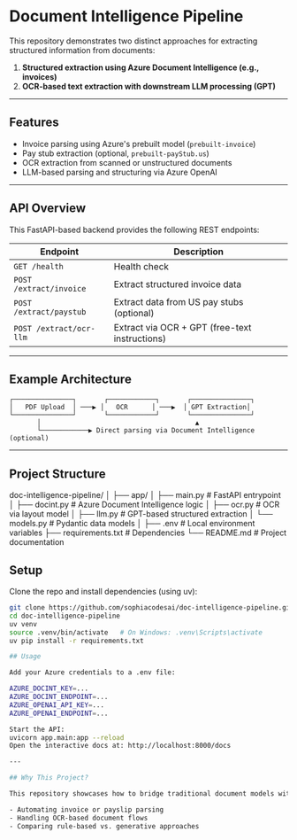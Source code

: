 # Document Intelligence Pipeline

This repository demonstrates two distinct approaches for extracting structured information from documents:

1. **Structured extraction using Azure Document Intelligence (e.g., invoices)**
2. **OCR-based text extraction with downstream LLM processing (GPT)**

---

## Features

- Invoice parsing using Azure's prebuilt model (`prebuilt-invoice`)
- Pay stub extraction (optional, `prebuilt-payStub.us`)
- OCR extraction from scanned or unstructured documents
- LLM-based parsing and structuring via Azure OpenAI

---

## API Overview

This FastAPI-based backend provides the following REST endpoints:

| Endpoint                 | Description                                     |
|--------------------------|-------------------------------------------------|
| `GET /health`            | Health check                                   |
| `POST /extract/invoice`  | Extract structured invoice data                |
| `POST /extract/paystub`  | Extract data from US pay stubs (optional)      |
| `POST /extract/ocr-llm`  | Extract via OCR + GPT (free-text instructions) |

---

## Example Architecture

```text
┌───────────────┐       ┌────────────┐       ┌───────────────┐
│   PDF Upload  │ ───▶ │   OCR      │ ───▶  │ GPT Extraction│
└───────────────┘       └────────────┘       └───────────────┘
       │                                       ▲
       └────────────▶ Direct parsing via Document Intelligence (optional)
```

---

## Project Structure

doc-intelligence-pipeline/
│
├── app/
│   ├── main.py         # FastAPI entrypoint
│   ├── docint.py       # Azure Document Intelligence logic
│   ├── ocr.py          # OCR via layout model
│   ├── llm.py          # GPT-based structured extraction
│   └── models.py       # Pydantic data models
│
├── .env                # Local environment variables
├── requirements.txt    # Dependencies
└── README.md           # Project documentation

## Setup

Clone the repo and install dependencies (using uv):

```bash
git clone https://github.com/sophiacodesai/doc-intelligence-pipeline.git
cd doc-intelligence-pipeline
uv venv
source .venv/bin/activate   # On Windows: .venv\Scripts\activate
uv pip install -r requirements.txt

## Usage

Add your Azure credentials to a .env file:

AZURE_DOCINT_KEY=...
AZURE_DOCINT_ENDPOINT=...
AZURE_OPENAI_API_KEY=...
AZURE_OPENAI_ENDPOINT=...

Start the API:
uvicorn app.main:app --reload
Open the interactive docs at: http://localhost:8000/docs

---

## Why This Project?

This repository showcases how to bridge traditional document models with GPT-based flexibility, ideal for:

- Automating invoice or payslip parsing
- Handling OCR-based document flows
- Comparing rule-based vs. generative approaches
